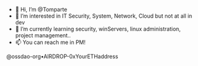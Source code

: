 - 👋 Hi, I’m @Tomparte
- 👀 I’m interested in IT Security, System, Network, Cloud but not at all in dev
- 🌱 I’m currently learning security, winServers, linux administration, project management..
- 📫 You can reach me in PM!

@ossdao-org•AIRDROP-0xYourETHaddress

<!---
Tomparte/Tomparte is a ✨ special ✨ repository because its `README.md` (this file) appears on your GitHub profile.
You can click the Preview link to take a look at your changes.
--->
